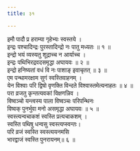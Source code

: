 ```yaml
---
title: ३१

---
```

इमौ पादौ प्र हराम्या गृहेभ्यः स्वस्तये ।  
इन्द्रः पश्चादिन्द्रः पुरस्तादिन्द्रो नः पातु मध्यतः ॥ १ ॥  
इन्द्रो भयं व्यस्यतु शूद्राच्च न आर्याच्च ।  
इन्द्रः पथिभिरद्रवदसमृद्धा अघायवः ॥ २ ॥  
इन्द्रो हनिष्यतां वधं वि नः पाशाङ् इवाचृतत् ॥ ३ ॥  
एम पन्थामरक्षाम सुगं स्वस्तिवाहनम् ।  
येन विश्वाः परि द्विषो वृणक्ति विन्दते विश्वास्तमेत्यनाहतः ॥ ४ ॥  
परा व्रजतु कृन्तत्यवकां विक्षणन्निव ।  
विष्वञ्चो यन्त्वस्य पाला विष्वञ्चः परिपन्थिनः  
विष्वक् पुनर्भुवा मनो असमृद्धा अघायवः ॥ ५ ॥  
स्वस्त्यन्वचाकशं स्वस्ति प्रत्यचाकशम् ।  
स्वस्ति पथिषु धन्वसु स्वस्त्यप्स्वन्तः।  
परि व्रजं स्वस्ति स्वस्त्ययनमसि  
भारद्वाजं स्वस्ति पुनरायनम्॥ ६ ॥  
  